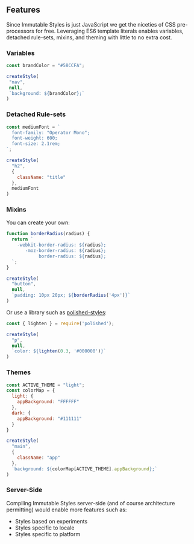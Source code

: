 ## Features

Since Immutable Styles is just JavaScript we get the niceties of CSS pre-processors for free. Leveraging ES6 template literals enables variables, detached rule-sets, mixins, and theming with little to no extra cost.

### Variables

```js
const brandColor = "#58CCFA";

createStyle(
 "nav",
 null,
 `background: ${brandColor};`
)

```

### Detached Rule-sets

```js
const mediumFont = `
  font-family: "Operator Mono";
  font-weight: 600;
  font-size: 2.1rem;
`;

createStyle(
  "h2",
  {
    className: "title"
  },
  mediumFont
)
```

### Mixins

You can create your own:

```js
function borderRadius(radius) {
  return `
    -webkit-border-radius: ${radius};
       -moz-border-radius: ${radius};
            border-radius: ${radius};
  `;
}

createStyle(
  "button",
  null,
  `padding: 10px 20px; ${borderRadius('4px')}`
)
```

Or use a library such as [polished-styles](https://github.com/styled-components/polished):

```js
const { lighten } = require('polished');

createStyle(
  "p",
  null,
  `color: ${lighten(0.3, '#000000')}`
)
```

### Themes

```js
const ACTIVE_THEME = "light";
const colorMap = {
  light: {
    appBackground: "FFFFFF"
  },
  dark: {
    appBackground: "#111111"
  }
}

createStyle(
  "main",
  {
    className: "app"
  },
  `background: ${colorMap[ACTIVE_THEME].appBackground};`
)
```

### Server-Side

Compiling Immutable Styles server-side (and of course architecture permitting) would enable more features such as:

- Styles based on experiments
- Styles specific to locale
- Styles specific to platform